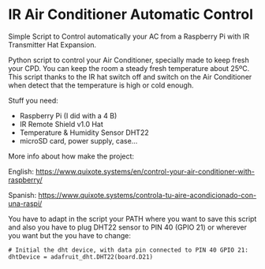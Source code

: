 # IR Air Conditioner Automatic Control
Simple Script to Control automatically your AC from a Raspberry Pi  with IR Transmitter Hat Expansion.

Python script to control your Air Conditioner, specially made to keep fresh your CPD. You can keep the room a steady fresh temperature about 25ºC. This script thanks to the IR hat switch off and switch on the Air Conditioner when detect that the temperature is high or cold enough.

Stuff you need:

- Raspberry Pi (I did with a 4 B)
- IR Remote Shield v1.0 Hat
- Temperature & Humidity Sensor DHT22
- microSD card, power supply, case...

More info about how make the project:

English: https://www.quixote.systems/en/control-your-air-conditioner-with-raspberry/

Spanish: https://www.quixote.systems/controla-tu-aire-acondicionado-con-una-raspi/


You have to adapt in the script your PATH where you want to save this script and also you have to plug DHT22 sensor to PIN 40 (GPIO 21) or wherever you want but the you have to change:

~~~
# Initial the dht device, with data pin connected to PIN 40 GPIO 21:
dhtDevice = adafruit_dht.DHT22(board.D21)
~~~
